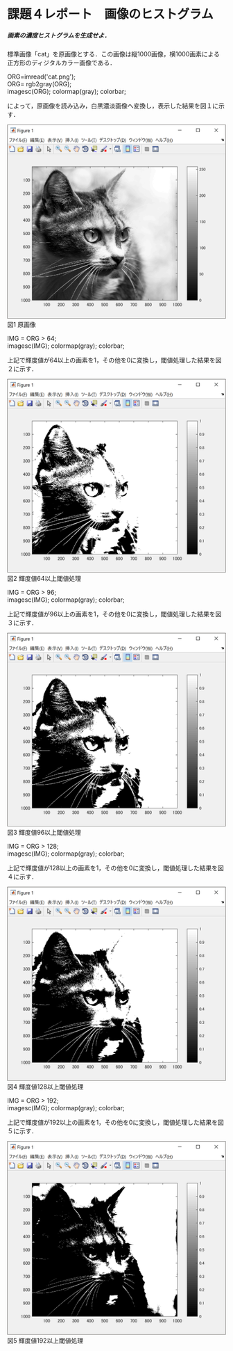 # 課題４レポート　画像のヒストグラム
##### 画素の濃度ヒストグラムを生成せよ．
標準画像「cat」を原画像とする．この画像は縦1000画像，横1000画素による正方形のディジタルカラー画像である．

ORG=imread('cat.png');  
ORG= rgb2gray(ORG);  
imagesc(ORG); colormap(gray); colorbar;

によって，原画像を読み込み，白黒濃淡画像へ変換し，表示した結果を図１に示す．

![原画像](https://github.com/ReoOgawa/Image-processing-Report/blob/master/Image/Report-03/01.png?raw=true)  
図1 原画像

IMG = ORG > 64;  
imagesc(IMG); colormap(gray); colorbar;  

上記で輝度値が64以上の画素を1，その他を0に変換し，閾値処理した結果を図２に示す．

![原画像](https://github.com/ReoOgawa/Image-processing-Report/blob/master/Image/Report-03/02.png?raw=true)  
図2 輝度値64以上閾値処理

IMG = ORG > 96;  
imagesc(IMG); colormap(gray); colorbar;  

上記で輝度値が96以上の画素を1，その他を0に変換し，閾値処理した結果を図３に示す．

![原画像](https://github.com/ReoOgawa/Image-processing-Report/blob/master/Image/Report-03/03.png?raw=true)  
図3 輝度値96以上閾値処理

IMG = ORG > 128;  
imagesc(IMG); colormap(gray); colorbar;  

上記で輝度値が128以上の画素を1，その他を0に変換し，閾値処理した結果を図４に示す．

![原画像](https://github.com/ReoOgawa/Image-processing-Report/blob/master/Image/Report-03/04.png?raw=true)  
図4 輝度値128以上閾値処理

IMG = ORG > 192;  
imagesc(IMG); colormap(gray); colorbar;  

上記で輝度値が192以上の画素を1，その他を0に変換し，閾値処理した結果を図５に示す．

![原画像](https://github.com/ReoOgawa/Image-processing-Report/blob/master/Image/Report-03/05.png?raw=true)  
図5 輝度値192以上閾値処理
